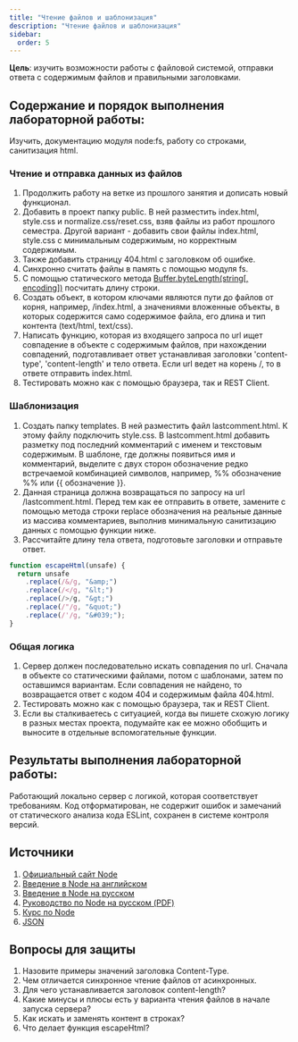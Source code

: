```yaml
---
title: "Чтение файлов и шаблонизация"
description: "Чтение файлов и шаблонизация"
sidebar:
  order: 5
---
```


**Цель**: изучить возможности работы с файловой системой, отправки ответа с содержимым файлов и правильными заголовками.

## Содержание и порядок выполнения лабораторной работы:

Изучить, документацию модуля node\:fs, работу со строками, санитизация html.

### Чтение и отправка данных из файлов

1. Продолжить работу на ветке из прошлого занятия и дописать новый функционал.
1. Добавить в проект папку public. В ней разместить index.html, style.css и normalize.css/reset.css, взяв файлы из работ прошлого семестра. Другой вариант - добавить свои файлы index.html, style.css с минимальным содержимым, но корректным содержимым.
1. Также добавить страницу 404.html с заголовком об ошибке.
1. Синхронно считать файлы в память с помощью модуля fs.
1. С помощью статического метода [Buffer.byteLength(string[, encoding])](https://nodejs.org/api/buffer.html#static-method-bufferbytelengthstring-encoding) посчитать длину строки.
1. Создать объект, в котором ключами являются пути до файлов от корня, например, /index.html, а значениями вложенные объекты, в которых содержится само содержимое файла, его длина и тип контента (text/html, text/css).
1. Написать функцию, которая из входящего запроса по url ищет совпадение в объекте с содержимым файлов, при нахождении совпадений, подготавливает ответ устанавливая заголовки 'content-type', 'content-length' и тело ответа. Если url ведет на корень /, то в ответе отправить index.html.
1. Тестировать можно как с помощью браузера, так и REST Client.

### Шаблонизация

1. Создать папку templates. В ней разместить файл lastcomment.html. К этому файлу подключить style.css. В lastcomment.html добавить разметку под последний комментарий с именем и текстовым содержимым. В шаблоне, где должны появиться имя и комментарий, выделите с двух сторон обозначение редко встречаемой комбинацией символов, например, %% обозначение %% или {{ обозначение }}.
1. Данная страница должна возвращаться по запросу на url /lastcomment.html. Перед тем как ее отправить в ответе, замените с помощью метода строки replace обозначения на реальные данные из массива комментариев, выполнив минимальную санитизацию данных с помощью функции ниже.
1. Рассчитайте длину тела ответа, подготовьте заголовки и отправьте ответ.

```js
function escapeHtml(unsafe) {
  return unsafe
    .replace(/&/g, "&amp;")
    .replace(/</g, "&lt;")
    .replace(/>/g, "&gt;")
    .replace(/"/g, "&quot;")
    .replace(/'/g, "&#039;");
}
```

### Общая логика

1. Сервер должен последовательно искать совпадения по url. Сначала в объекте со статическими файлами, потом с шаблонами, затем по оставшимся вариантам. Если совпадения не найдено, то возвращается ответ с кодом 404 и содержимым файла 404.html.
1. Тестировать можно как с помощью браузера, так и REST Client.
1. Если вы сталкиваетесь с ситуацией, когда вы пишете схожую логику в разных местах проекта, подумайте как ее можно обобщить и выносите в отдельные вспомогательные функции.

## Результаты выполнения лабораторной работы:

Работающий локально сервер с логикой, которая соответствует требованиям. Код отформатирован, не содержит ошибок и замечаний от статического анализа кода ESLint, сохранен в системе контроля версий.

## Источники

1. [Официальный сайт Node](https://nodejs.org/en/)
1. [Введение в Node на английском](https://nodejs.dev/en/learn/)
1. [Введение в Node на русском](https://nodejsdev.ru/guides/)
1. [Руководство по Node на русском (PDF)](https://ruvds.com/img/other/ee86eb4f-db9f-48d3-8094-c76e14414678.pdf)
1. [Курс по Node](https://habr.com/ru/post/485294/)
1. [JSON](https://doka.guide/tools/json/)

## Вопросы для защиты

1. Назовите примеры значений заголовка Content-Type.
1. Чем отличается синхронное чтение файлов от асинхронных.
1. Для чего устанавливается заголовок content-length?
1. Какие минусы и плюсы есть у варианта чтения файлов в начале запуска сервера?
1. Как искать и заменять контент в строках?
1. Что делает функция escapeHtml?
